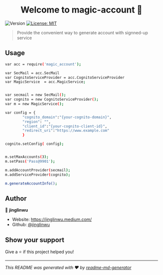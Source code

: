 <h1 align="center">Welcome to magic-account 👋</h1>
<p>
  <img alt="Version" src="https://img.shields.io/badge/version-1.0.8-blue.svg?cacheSeconds=2592000" />
  <a href="#" target="_blank">
    <img alt="License: MIT" src="https://img.shields.io/badge/License-MIT-yellow.svg" />
  </a>
</p>

> Provide the convenient way to generate account with signned-up service


## Usage

```sh
var acc = require('magic_account');

var SecMail = acc.SecMail
var CognitoServiceProvider = acc.CognitoServiceProvider
var MagicService  = acc.MagicService;


var secmail = new SecMail();
var cognito = new CognitoServiceProvider();
var m = new MagicService();

var config = {
        "cognito_domain":"{your-cognito-domain}",
        "region": "",
        "client_id":"{your-cognito-client-id}",
        "redirect_uri":"https://www.example.com"
        }

cognito.setConfig( config);


m.setMaxAccounts(3);
m.setPass('Pass@9901');

m.addAccountProvider(secmail);
m.addServiceProvider(cognito);

m.generateAccountInfo();

```

## Author

👤 **jinglinwu**

* Website: https://jinglinwu.medium.com/
* Github: [@jinglinwu](https://github.com/jinglinwu)

## Show your support

Give a ⭐️ if this project helped you!

***
_This README was generated with ❤️ by [readme-md-generator](https://github.com/kefranabg/readme-md-generator)_

